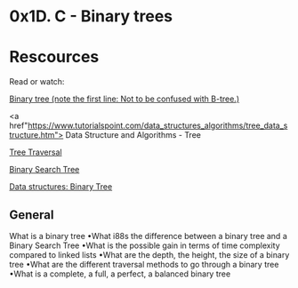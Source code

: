 <!DOCTYPE html>
<html>
    <head>
    <title>0x1D. C - Binary trees</title>
    </head>
    <body>
    <h1>0x1D. C - Binary trees</h1>
    <p>
    <h1>Rescources</h1>
    <p>Read or watch:

<a href="https://en.m.wikipedia.org/wiki/Binary_tree"> Binary tree (note the first line: Not to be confused with B-tree.)</a>

<a href"https://www.tutorialspoint.com/data_structures_algorithms/tree_data_structure.htm"> Data Structure and Algorithms - Tree</a>

<a href="https://www.tutorialspoint.com/data_structures_algorithms/tree_traversal.htm">Tree Traversal</a>

<a href="https://en.m.wikipedia.org/wiki/Binary_search_tree">Binary Search Tree</a>

<a href="https://alx-intranet.hbtn.io/rltoken/BeyJ2gjlE7_djwRiDyeHig">Data structures: Binary Tree</a>
</p>
    <h2>General</h2>
    <p>What is a binary tree
•What i88s the difference between a binary tree and a Binary Search Tree
•What is the possible gain in terms of time complexity compared to linked lists
•What are the depth, the height, the size of a binary tree
•What are the different traversal methods to go through a binary tree
•What is a complete, a full, a perfect, a balanced binary tree</p>
</body>
</html>
